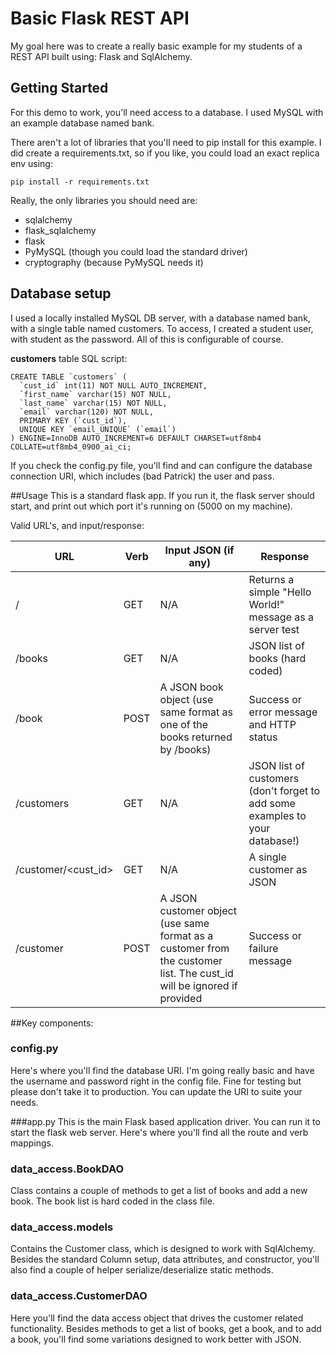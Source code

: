 # Basic Flask REST API
My goal here was to create a really basic 
example for my students of a REST API built
using: Flask and SqlAlchemy.

## Getting Started
For this demo to work, you'll need access
to a database. I used MySQL with
an example database named bank. 
 
There aren't a lot of libraries that you'll
need to pip install for this example. I did
create a requirements.txt, so if you like, 
you could load an exact replica env using:

```
pip install -r requirements.txt
```

Really, the only libraries you should need are:

- sqlalchemy
- flask_sqlalchemy
- flask
- PyMySQL (though you could load the standard driver)
- cryptography (because PyMySQL needs it)

## Database setup
I used a locally installed MySQL DB server, with
a database named bank, with a single
table named customers. To access, I created a 
student user, with student as the password.
All of this is configurable of course.

**customers** table SQL script:

```
CREATE TABLE `customers` (
  `cust_id` int(11) NOT NULL AUTO_INCREMENT,
  `first_name` varchar(15) NOT NULL,
  `last_name` varchar(15) NOT NULL,
  `email` varchar(120) NOT NULL,
  PRIMARY KEY (`cust_id`),
  UNIQUE KEY `email_UNIQUE` (`email`)
) ENGINE=InnoDB AUTO_INCREMENT=6 DEFAULT CHARSET=utf8mb4 COLLATE=utf8mb4_0900_ai_ci;
```

If you check the config.py file, you'll find
and can configure the database connection URI, 
which includes (bad Patrick) the user and pass.

##Usage
This is a standard flask app. If you run it, the 
flask server should start, and print out which
port it's running on (5000 on my machine). 

Valid URL's, and input/response:

URL | Verb | Input JSON (if any) | Response
--- | --- | --- | ---
/ | GET | N/A | Returns a simple "Hello World!" message as a server test
/books | GET | N/A | JSON list of books (hard coded)
/book | POST | A JSON book object (use same format as one of the books returned by /books) | Success or error message and HTTP status
/customers | GET | N/A | JSON list of customers (don't forget to add some examples to your database!)
/customer/<cust_id> | GET | N/A | A single customer as JSON
/customer | POST | A JSON customer object (use same format as a customer from the customer list. The cust_id will be ignored if provided | Success or failure message

##Key components:
### config.py
Here's where you'll find the database URI. I'm going really basic
and have the username and password right in the config file. Fine 
for testing but please don't take it to production. You can update
the URI to suite your needs. 

###app.py
This is the main Flask based application driver. You can run it to start
the flask web server. Here's where you'll find all the route and verb
mappings.

### data_access.BookDAO
Class contains a couple of methods to get a list of books and add a new book. 
The book list is hard coded in the class file.

### data_access.models
Contains the Customer class, which is designed to work with
SqlAlchemy. Besides the standard Column setup, data attributes,
and constructor, you'll also find a couple of helper serialize/deserialize static methods. 

### data_access.CustomerDAO
Here you'll find the data access object that drives the 
customer related functionality. Besides methods to get a list of books, get a book,
and to add a book, you'll find some variations
 designed to work better with JSON.
